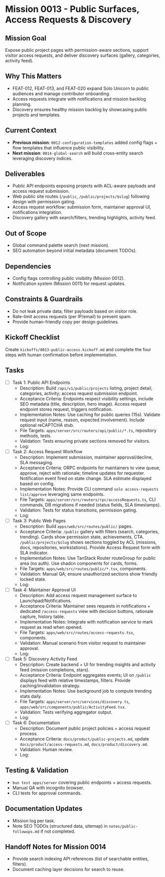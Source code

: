 # Mission 0013 - Public Surfaces, Access Requests & Discovery

## Mission Goal
Expose public project pages with permission-aware sections, support visitor access requests, and deliver discovery surfaces (gallery, categories, activity feed).

## Why This Matters
- FEAT-012, FEAT-013, and FEAT-020 expand Solo Unicorn to public audiences and manage contributor onboarding.
- Access requests integrate with notifications and mission backlog planning.
- Discovery ensures healthy mission backlog by showcasing public projects and templates.

## Current Context
- **Previous mission**: `0012-configuration-templates` added config flags + flow templates that influence public visibility.
- **Next mission**: `0014-global-search` will build cross-entity search leveraging discovery indices.

## Deliverables
- Public API endpoints exposing projects with ACL-aware payloads and access request submission.
- Web public site routes (`/public`, `/public/projects/$slug`) following design with permission gating.
- Access request workflow: submission form, maintainer approval UI, notifications integration.
- Discovery gallery with search/filters, trending highlights, activity feed.

## Out of Scope
- Global command palette search (next mission).
- SEO automation beyond initial metadata (document TODOs).

## Dependencies
- Config flags controlling public visibility (Mission 0012).
- Notification system (Mission 0011) for request updates.

## Constraints & Guardrails
- Do not leak private data; filter payloads based on visitor role.
- Rate-limit access requests (per IP/email) to prevent spam.
- Provide human-friendly copy per design guidelines.

## Kickoff Checklist
Create `kickoffs/0013-public-access.kickoff.md` and complete the four steps with human confirmation before implementation.

## Tasks
- [ ] Task 1: Public API Endpoints
  - Description: Build `/api/v1/public/projects` listing, project detail, categories, activity; access request submission endpoint.
  - Acceptance Criteria: Endpoints respect visibility settings, include SEO metadata (title, description, hero image). Access request endpoint stores request, triggers notification.
  - Implementation Notes: Use caching for public queries (15s). Validate request input (name, reason, expected involvement). Include optional reCAPTCHA stub.
  - File Targets: `apps/server/src/routers/api/public/*.ts`, repository methods, tests.
  - Validation: Tests ensuring private sections removed for visitors.
  - Log:
- [ ] Task 2: Access Request Workflow
  - Description: Implement submission, maintainer approval/decline, SLA messaging.
  - Acceptance Criteria: ORPC endpoints for maintainers to view queue, approve, reject with rationale; timeline updates for requester. Notification event fired on state change. SLA estimate displayed based on config.
  - Implementation Notes: Provide CLI command `solo access-requests list/approve` leveraging same endpoints.
  - File Targets: `apps/server/src/routers/rpc/accessRequests.ts`, CLI commands, DB migrations if needed (status fields, SLA timestamps).
  - Validation: Tests for status transitions, permission gating.
  - Log:
- [ ] Task 3: Public Web Pages
  - Description: Build `apps/web/src/routes/public/` pages.
  - Acceptance Criteria: `/public` gallery with filters (search, categories, trending). Cards show permission state, achievements, CTA. `/public/projects/$slug` shows sections toggled by ACL (missions, docs, repositories, workstations). Provide Access Request form with SLA indicator.
  - Implementation Notes: Use TanStack Router routeGroup for public area (no auth). Use shadcn components for cards, forms.
  - File Targets: `apps/web/src/routes/public/*.tsx`, components.
  - Validation: Manual QA; ensure unauthorized sections show friendly locked state.
  - Log:
- [ ] Task 4: Maintainer Approval UI
  - Description: Add access request management surface to Launchpad/Notifications.
  - Acceptance Criteria: Maintainer sees requests in notifications + dedicated `/access-requests` view with decision buttons, rationale capture, history table.
  - Implementation Notes: Integrate with notification service to mark request as read when opened.
  - File Targets: `apps/web/src/routes/access-requests.tsx`, components.
  - Validation: Manual scenario from visitor request to maintainer approval.
  - Log:
- [ ] Task 5: Discovery Activity Feed
  - Description: Create backend + UI for trending insights and activity feed (mission completions, stars).
  - Acceptance Criteria: Endpoint aggregates events; UI on `/public` displays feed with relative timestamps, filters. Provide caching/invalidation strategy.
  - Implementation Notes: Use background job to compute trending stats daily.
  - File Targets: `apps/server/src/services/discovery.ts`, `apps/web/src/components/public/ActivityFeed.tsx`.
  - Validation: Tests verifying aggregator output.
  - Log:
- [ ] Task 6: Documentation
  - Description: Document public project policies + access request process.
  - Acceptance Criteria: `docs/product/public-projects.md`, update `docs/product/access-requests.md`, `docs/product/discovery.md`.
  - Validation: Human review.
  - Log:

## Testing & Validation
- `bun test apps/server` covering public endpoints + access requests.
- Manual QA with incognito browser.
- CLI tests for approval commands.

## Documentation Updates
- Mission log per task.
- Note SEO TODOs (structured data, sitemap) in `notes/public-followups.md` if not completed.

## Handoff Notes for Mission 0014
- Provide search indexing API references (list of searchable entities, filters).
- Document caching layer decisions for search to reuse.

